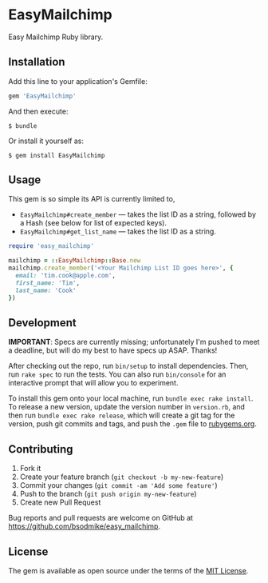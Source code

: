 # EasyMailchimp

Easy Mailchimp Ruby library.

## Installation

Add this line to your application's Gemfile:

```ruby
gem 'EasyMailchimp'
```

And then execute:

    $ bundle

Or install it yourself as:

    $ gem install EasyMailchimp

## Usage

This gem is so simple its API is currently limited to,

* `EasyMailchimp#create_member` &mdash; takes the list ID as a string, followed
  by a Hash (see below for list of expected keys).
* `EasyMailchimp#get_list_name` &mdash; takes the list ID as a string.

```ruby
require 'easy_mailchimp'

mailchimp = ::EasyMailchimp::Base.new
mailchimp.create_member('<Your Mailchimp List ID goes here>', {
  email: 'tim.cook@apple.com',
  first_name: 'Tim',
  last_name: 'Cook'
})
```

## Development

**IMPORTANT**: Specs are currently missing; unfortunately I'm pushed to meet
a deadline, but will do my best to have specs up ASAP.  Thanks!

After checking out the repo, run `bin/setup` to install dependencies. Then, run `rake spec` to run the tests. You can also run `bin/console` for an interactive prompt that will allow you to experiment.

To install this gem onto your local machine, run `bundle exec rake install`. To release a new version, update the version number in `version.rb`, and then run `bundle exec rake release`, which will create a git tag for the version, push git commits and tags, and push the `.gem` file to [rubygems.org](https://rubygems.org).

## Contributing

1. Fork it
2. Create your feature branch (`git checkout -b my-new-feature`)
3. Commit your changes (`git commit -am 'Add some feature'`)
4. Push to the branch (`git push origin my-new-feature`)
5. Create new Pull Request

Bug reports and pull requests are welcome on GitHub at https://github.com/bsodmike/easy_mailchimp.


## License

The gem is available as open source under the terms of the [MIT License](http://opensource.org/licenses/MIT).

